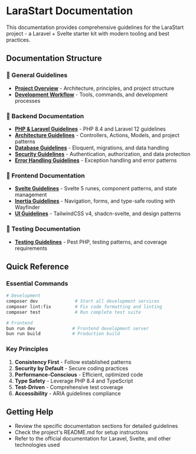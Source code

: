 # LaraStart Documentation

This documentation provides comprehensive guidelines for the LaraStart project - a Laravel + Svelte starter kit with modern tooling and best practices.

## Documentation Structure

### 📁 General Guidelines

- [**Project Overview**](./project-overview.md) - Architecture, principles, and project structure
- [**Development Workflow**](./development-workflow.md) - Tools, commands, and development processes

### 📁 Backend Documentation

- [**PHP & Laravel Guidelines**](./backend/php-laravel-guidelines.md) - PHP 8.4 and Laravel 12 guidelines
- [**Architecture Guidelines**](./backend/architecture-guidelines.md) - Controllers, Actions, Models, and project patterns
- [**Database Guidelines**](./backend/database-guidelines.md) - Eloquent, migrations, and data handling
- [**Security Guidelines**](./backend/security-guidelines.md) - Authentication, authorization, and data protection
- [**Error Handling Guidelines**](./backend/error-handling-guidelines.md) - Exception handling and error patterns

### 📁 Frontend Documentation

- [**Svelte Guidelines**](./frontend/svelte-guidelines.md) - Svelte 5 runes, component patterns, and state management
- [**Inertia Guidelines**](./frontend/inertia-guidelines.md) - Navigation, forms, and type-safe routing with Wayfinder
- [**UI Guidelines**](./frontend/ui-guidelines.md) - TailwindCSS v4, shadcn-svelte, and design patterns

### 📁 Testing Documentation

- [**Testing Guidelines**](./testing/testing-guidelines.md) - Pest PHP, testing patterns, and coverage requirements

## Quick Reference

### Essential Commands

```bash
# Development
composer dev              # Start all development services
composer lint:fix         # Fix code formatting and linting
composer test             # Run complete test suite

# Frontend
bun run dev              # Frontend development server
bun run build            # Production build
```

### Key Principles

1. **Consistency First** - Follow established patterns
2. **Security by Default** - Secure coding practices
3. **Performance-Conscious** - Efficient, optimized code
4. **Type Safety** - Leverage PHP 8.4 and TypeScript
5. **Test-Driven** - Comprehensive test coverage
6. **Accessibility** - ARIA guidelines compliance

## Getting Help

- Review the specific documentation sections for detailed guidelines
- Check the project's README.md for setup instructions
- Refer to the official documentation for Laravel, Svelte, and other technologies used

